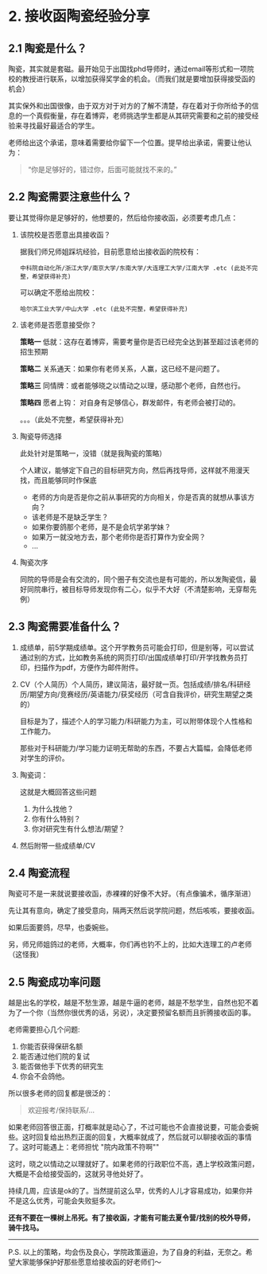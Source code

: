 # 2. 接收函陶瓷经验分享

## 2.1 陶瓷是什么？

陶瓷，其实就是套磁。最开始见于出国找phd导师时，通过email等形式和一项院校的教授进行联系，以增加获得奖学金的机会。（而我们就是要增加获得接受函的机会）

其实保外和出国很像，由于双方对于对方的了解不清楚，存在着对于你所给予的信息的一个真假衡量，存在着博弈，老师挑选学生都是从其研究需要和之前的接受经验来寻找最好最适合的学生。

老师给出这个承诺，意味着需要给你留下一个位置。提早给出承诺，需要让他认为：

> “你是足够好的，错过你，后面可能就找不来的。”



## 2.2 陶瓷需要注意些什么？

要让其觉得你是足够好的，他想要的，然后给你接收函，必须要考虑几点：

 1. 该院校是否愿意出具接收函？

    据我们师兄师姐踩坑经验，目前愿意给出接收函的院校有：

    	中科院自动化所/浙江大学/南京大学/东南大学/大连理工大学/江南大学 .etc (此处不完整，希望获得补充)

    可以确定不愿给出院校：

    	哈尔滨工业大学/中山大学 .etc (此处不完整，希望获得补充)

2. 该老师是否愿意接受你？

    **策略一** 低就：这存在着博弈，需要考量你是否已经完全达到甚至超过该老师的招生预期

    **策略二** 关系通天：如果你有老师关系，人赢，这已经不是问题了。

    **策略三** 同情牌：或者能够晓之以情动之以理，感动那个老师，自然也行。

    **策略四** 愿者上钩： 对自身有足够信心，群发邮件，有老师会被打动的。

    。。。（此处不完整，希望获得补充）

3. 陶瓷导师选择

    此处针对是策略一，没错（就是我陶瓷的策略）

    个人建议，能够定下自己的目标研究方向，然后再找导师，这样就不用漫天找，而且能够同时作保底

    - 老师的方向是否是你之前从事研究的方向相关，你是否真的就想从事该方向？
    - 该老师是不是缺乏学生？
    - 如果你要鸽那个老师，是不是会坑学弟学妹？
    - 如果万一就没地方去，那个老师你是否打算作为安全网？
    - ...

4. 陶瓷次序

    同院的导师是会有交流的，同个圈子有交流也是有可能的，所以发陶瓷信，最好同院串行，被目标导师发现你有二心，似乎不大好（不清楚影响，无穿帮先例）



## 2.3 陶瓷需要准备什么？

1. 成绩单，前5学期成绩单。这个开学教务员可能会打印，但是别等，可以尝试通过别的方式，比如教务系统的网页打印/出国成绩单打印/开学找教务员打印，扫描作为pdf，方便作为邮件附件。

2. CV（个人简历）个人简历，建议简洁，最好就一页。包括成绩/排名/科研经历/期望方向/竞赛经历/英语能力/获奖经历（可含自我评价，研究生期望之类的）

   目标是为了，描述个人的学习能力/科研能力为主，可以附带体现个人性格和工作能力。

   那些对于科研能力/学习能力证明无帮助的东西，不要占大篇幅，会降低老师对学生的评价。

3. 陶瓷词：

   这就是大概回答这些问题

   1. 为什么找他？
   2. 你有什么特别？
   3. 你对研究生有什么想法/期望？

4. 然后附带一些成绩单/CV



## 2.4 陶瓷流程

陶瓷可不是一来就说要接收函，赤裸裸的好像不大好。（有点像骗术，循序渐进）

先让其有意向，确定了接受意向，隔两天然后说学院问题，然后咳咳，要接收函。

如果后面要鸽，尽早，也委婉些。

另，师兄师姐鸽过的老师，大概率，你们再也钓不上的，比如大连理工的卢老师（这怪我）



## 2.5 陶瓷成功率问题

越是出名的学校，越是不愁生源，越是牛逼的老师，越是不愁学生，自然也犯不着为了一个你（当然你很优秀的话，另说），决定要预留名额而且折腾接收函的事。

老师需要担心几个问题:
  1. 你能否获得保研名额
  2. 能否通过他们院的复试
  3. 能否做他手下优秀的研究生
  4. 你会不会鸽他。

所以很多老师的回复都是很泛的：

> 欢迎报考/保持联系/...

如果老师回答很正面，打概率就是动心了，不过可能也不会直接说要，可能会委婉些。这时回复给出热烈正面的回复，大概率就成了，然后就可以聊接收函的事情了。这时可能遇上：老师担忧 "院内政策不符啊""

这时，晓之以情动之以理就好了。如果老师的行政职位不高，遇上学校政策问题，大概是不会给接受函的，这就另寻他处好了。



持续几周，应该是ok的了。当然提前这么早，优秀的人儿才容易成功，如果你并不是这么优秀，可能会失败挺多次。

**还有不要在一棵树上吊死。有了接收函，才能有可能去夏令营/找别的校外导师，骑牛找马。**



---------------------------------

P.S. 以上的策略，均会伤及良心，学院政策逼迫，为了自身的利益，无奈之。希望大家能够保护好那些愿意给接收函的好老师们～
